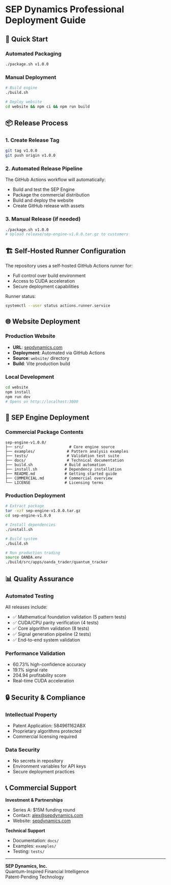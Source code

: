 # SEP Dynamics Professional Deployment Guide

## 🚀 Quick Start

### Automated Packaging
```bash
./package.sh v1.0.0
```

### Manual Deployment
```bash
# Build engine
./build.sh

# Deploy website
cd website && npm ci && npm run build
```

## 📦 Release Process

### 1. Create Release Tag
```bash
git tag v1.0.0
git push origin v1.0.0
```

### 2. Automated Release Pipeline
The GitHub Actions workflow will automatically:
- Build and test the SEP Engine
- Package the commercial distribution
- Build and deploy the website
- Create GitHub release with assets

### 3. Manual Release (if needed)
```bash
./package.sh v1.0.0
# Upload release/sep-engine-v1.0.0.tar.gz to customers
```

## 🏗️ Self-Hosted Runner Configuration

The repository uses a self-hosted GitHub Actions runner for:
- Full control over build environment
- Access to CUDA acceleration
- Secure deployment capabilities

Runner status:
```bash
systemctl --user status actions.runner.service
```

## 🌐 Website Deployment

### Production Website
- **URL**: [sepdynamics.com](https://sepdynamics.com)
- **Deployment**: Automated via GitHub Actions
- **Source**: `website/` directory
- **Build**: Vite production build

### Local Development
```bash
cd website
npm install
npm run dev
# Opens on http://localhost:3000
```

## 🔧 SEP Engine Deployment

### Commercial Package Contents
```
sep-engine-v1.0.0/
├── src/                    # Core engine source
├── examples/              # Pattern analysis examples
├── tests/                 # Validation test suite
├── docs/                  # Technical documentation
├── build.sh              # Build automation
├── install.sh            # Dependency installation
├── README.md             # Getting started guide
├── COMMERCIAL.md         # Commercial overview
└── LICENSE               # Licensing terms
```

### Production Deployment
```bash
# Extract package
tar -xzf sep-engine-v1.0.0.tar.gz
cd sep-engine-v1.0.0

# Install dependencies
./install.sh

# Build system
./build.sh

# Run production trading
source OANDA.env
./build/src/apps/oanda_trader/quantum_tracker
```

## 📊 Quality Assurance

### Automated Testing
All releases include:
- ✅ Mathematical foundation validation (5 pattern tests)
- ✅ CUDA/CPU parity verification (4 tests)
- ✅ Core algorithm validation (8 tests)
- ✅ Signal generation pipeline (2 tests)
- ✅ End-to-end system validation

### Performance Validation
- 60.73% high-confidence accuracy
- 19.1% signal rate
- 204.94 profitability score
- Real-time CUDA acceleration

## 🔒 Security & Compliance

### Intellectual Property
- Patent Application: 584961162ABX
- Proprietary algorithms protected
- Commercial licensing required

### Data Security
- No secrets in repository
- Environment variables for API keys
- Secure deployment practices

## 📞 Commercial Support

**Investment & Partnerships**
- Series A: $15M funding round
- Contact: alex@sepdynamics.com
- Website: [sepdynamics.com](https://sepdynamics.com)

**Technical Support**
- Documentation: `docs/`
- Examples: `examples/`
- Testing: `tests/`

---

**SEP Dynamics, Inc.**  
Quantum-Inspired Financial Intelligence  
Patent-Pending Technology
